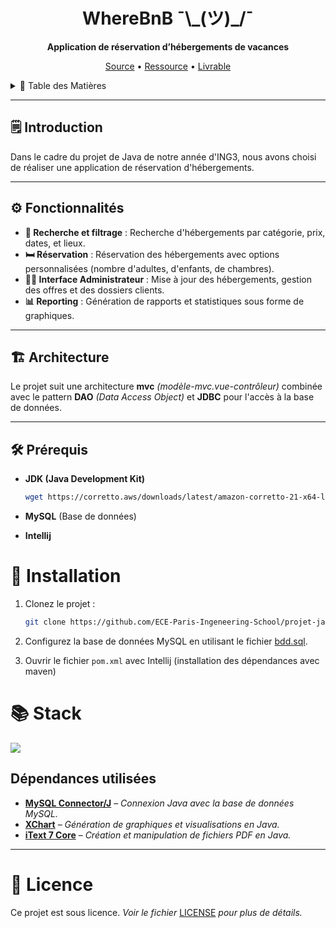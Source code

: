 <div align="center">

# WhereBnB ¯\\\_(ツ)_/¯

**Application de réservation d’hébergements de vacances**

[Source](https://boostcamp.omneseducation.com/course/view.php?id=377194) •
[Ressource](https://boostcamp.omneseducation.com/course/view.php?id=377194&section=2#tabs-tree-start) •
[Livrable](https://boostcamp.omneseducation.com/course/view.php?id=377194&section=4#tabs-tree-start)

</div>

<details>
    <summary>📖 Table des Matières</summary>
    <ol>
        <li><a href="#-introduction">Introduction</a></li>
        <li><a href="#-fonctionnalités">Fonctionnalités</a></li>
        <li><a href="#-architecture">Architecture</a></li>
        <li><a href="#-prérequis">Prérequis</a></li>
        <li><a href="#-installation">Installation</a></li>
        <li><a href="#-stack">Stack</a></li>
        <li><a href="#-licence">Licence</a></li>
        <li><a href="#-deadlines">Deadlines</a></li>
    </ol>
</details>

---

## 🗒️ Introduction

Dans le cadre du projet de Java de notre année d'ING3, nous avons choisi de réaliser une application de réservation d'hébergements.

---

## ⚙️ Fonctionnalités

- **🔎 Recherche et filtrage** : Recherche d'hébergements par catégorie, prix, dates, et lieux.
- **🛏️ Réservation** : Réservation des hébergements avec options personnalisées (nombre d'adultes, d'enfants, de chambres).
- **👨‍💼 Interface Administrateur** : Mise à jour des hébergements, gestion des offres et des dossiers clients.
- **📊 Reporting** : Génération de rapports et statistiques sous forme de graphiques.

---

## 🏗️ Architecture

Le projet suit une architecture **mvc** *(modèle-mvc.vue-contrôleur)* combinée avec le pattern **DAO** *(Data Access Object)* et **JDBC** pour l'accès à la base de données.

---

## 🛠️ Prérequis

- **JDK (Java Development Kit)**

  ```sh
  wget https://corretto.aws/downloads/latest/amazon-corretto-21-x64-linux-jdk.tar.gz
  ```
- **MySQL** (Base de données)
- **Intellij**

# 💾 Installation

1. Clonez le projet :

   ```sh
   git clone https://github.com/ECE-Paris-Ingeneering-School/projet-java-ing3-2025-1-5.git
   ```
2. Configurez la base de données MySQL en utilisant le fichier [bdd.sql](/src/bdd.sql).
3. Ouvrir le fichier `pom.xml` avec Intellij (installation des dépendances avec maven)

# 📚 Stack

[![](https://skillicons.dev/icons?i=java,mysql)](https://skillicons.dev)

## Dépendances utilisées

- [**MySQL Connector/J**](https://dev.mysql.com/downloads/connector/j/) – *Connexion Java avec la base de données MySQL.*
- [**XChart**](https://github.com/knowm/XChart) – *Génération de graphiques et visualisations en Java.*
- [**iText 7 Core**](https://sourceforge.net/projects/itext/files/7.1.4/iText7-Core-7.1.4.zip/download) – *Création et manipulation de fichiers PDF en Java.*

---

# 📜 Licence

Ce projet est sous licence.
*Voir le fichier* [LICENSE](/LICENSE) *pour plus de détails.*
